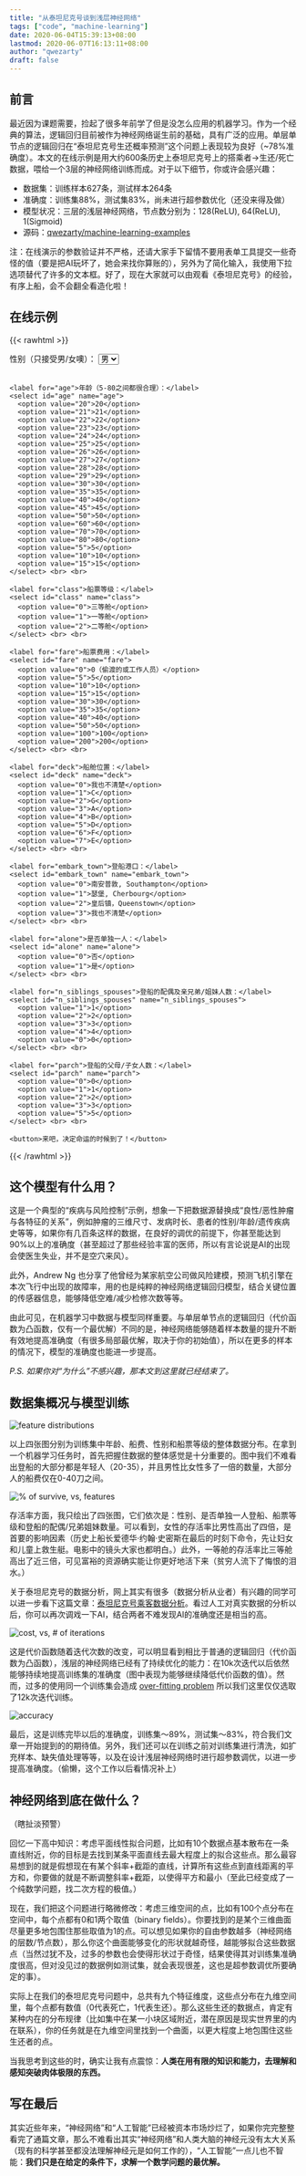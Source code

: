 ```yaml
---
title: "从泰坦尼克号谈到浅层神经网络"
tags: ["code", "machine-learning"]
date: 2020-06-04T15:39:13+08:00
lastmod: 2020-06-07T16:13:11+08:00
author: "qwezarty"
draft: false
---
```


## 前言

最近因为课题需要，捡起了很多年前学了但是没怎么应用的机器学习。作为一个经典的算法，逻辑回归目前被作为神经网络诞生前的基础，具有广泛的应用。单层单节点的逻辑回归在“泰坦尼克号生还概率预测”这个问题上表现较为良好（~78%准确度）。本文的在线示例是用大约600条历史上泰坦尼克号上的搭乘者->生还/死亡数据，喂给一个3层的神经网络训练而成。对于以下细节，你或许会感兴趣：

- 数据集：训练样本627条，测试样本264条
- 准确度：训练集88%，测试集83%，尚未进行超参数优化（还没来得及做）
- 模型状况：三层的浅层神经网络，节点数分别为：128(ReLU), 64(ReLU), 1(Sigmoid)
- 源码：[qwezarty/machine-learning-examples](https://github.com/qwezarty/machine-learning-examples)

注：在线演示的参数验证并不严格，还请大家手下留情不要用表单工具提交一些奇怪的值（要是把AI玩坏了，她会来找你算账的），另外为了简化输入，我使用下拉选项替代了许多的文本框。好了，现在大家就可以由观看《泰坦尼克号》的经验，有序上船，会不会翻全看造化啦！

## 在线示例

{{< rawhtml >}}

<form id="titanicForm">
	<label for="sex">性别（只接受男/女噢）：</label>
	<select id="sex" name="sex">
	  <option value="0">男</option>
	  <option value="1">女</option>
	</select> <br> <br>

	<label for="age">年龄（5-80之间都很合理）：</label>
	<select id="age" name="age">
	  <option value="20">20</option>
	  <option value="21">21</option>
	  <option value="22">22</option>
	  <option value="23">23</option>
	  <option value="24">24</option>
	  <option value="25">25</option>
	  <option value="26">26</option>
	  <option value="27">27</option>
	  <option value="28">28</option>
	  <option value="29">29</option>
	  <option value="30">30</option>
	  <option value="35">35</option>
	  <option value="40">40</option>
	  <option value="45">45</option>
	  <option value="50">50</option>
	  <option value="60">60</option>
	  <option value="70">70</option>
	  <option value="80">80</option>
	  <option value="5">5</option>
	  <option value="10">10</option>
	  <option value="15">15</option>
	</select> <br> <br>

	<label for="class">船票等级：</label>
	<select id="class" name="class">
	  <option value="0">三等舱</option>
	  <option value="1">一等舱</option>
	  <option value="2">二等舱</option>
	</select> <br> <br>

	<label for="fare">船票费用：</label>
	<select id="fare" name="fare">
	  <option value="0">0（偷渡的或工作人员）</option>
	  <option value="5">5</option>
	  <option value="10">10</option>
	  <option value="15">15</option>
	  <option value="30">30</option>
	  <option value="35">35</option>
	  <option value="40">40</option>
	  <option value="50">50</option>
	  <option value="100">100</option>
	  <option value="200">200</option>
	</select> <br> <br>

	<label for="deck">船舱位置：</label>
	<select id="deck" name="deck">
	  <option value="0">我也不清楚</option>
	  <option value="1">C</option>
	  <option value="2">G</option>
	  <option value="3">A</option>
	  <option value="4">B</option>
	  <option value="5">D</option>
	  <option value="6">F</option>
	  <option value="7">E</option>
	</select> <br> <br>

	<label for="embark_town">登船港口：</label>
	<select id="embark_town" name="embark_town">
	  <option value="0">南安普敦, Southampton</option>
	  <option value="1">瑟堡, Cherbourg</option>
	  <option value="2">皇后镇，Queenstown</option>
	  <option value="3">我也不清楚</option>
	</select> <br> <br>

	<label for="alone">是否单独一人：</label>
	<select id="alone" name="alone">
	  <option value="0">否</option>
	  <option value="1">是</option>
	</select> <br> <br>

	<label for="n_siblings_spouses">登船的配偶及亲兄弟/姐妹人数：</label>
	<select id="n_siblings_spouses" name="n_siblings_spouses">
	  <option value="1">1</option>
	  <option value="2">2</option>
	  <option value="3">3</option>
	  <option value="4">4</option>
	  <option value="0">0</option>
	</select> <br> <br>

	<label for="parch">登船的父母/子女人数：</label>
	<select id="parch" name="parch">
	  <option value="0">0</option>
	  <option value="1">1</option>
	  <option value="2">2</option>
	  <option value="3">3</option>
	  <option value="5">5</option>
	</select> <br> <br>

	<button>来吧，决定命运的时候到了！</button>
</form>

<div id="result" style="display: none;">
	<p>本AI认为你大约有<label id="propability"></label>%的几率生还。
</div>

<script>
document.forms[0].onsubmit = async(e) => {
	e.preventDefault(); // prevent reload page
	const params = new FormData(document.getElementById('titanicForm'));
	fetch("https://atomlab.org/apis/forms/titanic", { method:"POST", mode:"cors", body:params })
		.then(res =>  res.json() ).then(data => {
			document.getElementById('propability').innerHTML = data["propability"];
			document.getElementById('result').style.display = 'block';
		});
}
</script>

{{< /rawhtml >}}

## 这个模型有什么用？

这是一个典型的“疾病与风险控制”示例，想象一下把数据源替换成“良性/恶性肿瘤与各特征的关系”，例如肿瘤的三维尺寸、发病时长、患者的性别/年龄/遗传疾病史等等，如果你有几百条这样的数据，在良好的调优的前提下，你甚至能达到90%以上的准确度（甚至超过了那些经验丰富的医师，所以有言论说是AI的出现会使医生失业，并不是空穴来风）。

此外，Andrew Ng 也分享了他曾经为某家航空公司做风险建模，预测飞机引擎在本次飞行中出现的故障率，用的也是纯粹的神经网络逻辑回归模型，结合关键位置的传感器信息，能够降低空难/减少检修次数等等。

由此可见，在机器学习中数据与模型同样重要。与单层单节点的逻辑回归（代价函数为凸函数，仅有一个最优解）不同的是，神经网络能够随着样本数量的提升不断有效地提高准确度（有很多局部最优解，取决于你的初始值），所以在更多的样本的情况下，模型的准确度也能进一步提高。

*P.S. 如果你对“为什么”不感兴趣，那本文到这里就已经结束了。*

## 数据集概况与模型训练

![feature distributions](../images/distributions.png)

以上四张图分别为训练集中年龄、船费、性别和船票等级的整体数据分布。在拿到一个机器学习任务时，首先把握住数据的整体感觉是十分重要的。图中我们不难看出登船的大部分都是年轻人（20-35），并且男性比女性多了一倍的数量，大部分人的船费仅在0-40刀之间。

![% of survive, vs, features](../images/survivors.png)

存活率方面，我只绘出了四张图，它们依次是：性别、是否单独一人登船、船票等级和登船的配偶/兄弟姐妹数量。可以看到，女性的存活率比男性高出了四倍，是首要的影响因素（历史上船长爱德华·约翰·史密斯在最后的时刻下命令，先让妇女和儿童上救生艇。电影中的镜头大家也都明白。）此外，一等舱的存活率比三等舱高出了近三倍，可见富裕的资源确实能让你更好地活下来（贫穷人流下了悔恨的泪水。）

关于泰坦尼克号的数据分析，网上其实有很多（数据分析从业者）有兴趣的同学可以进一步看下这篇文章：[泰坦尼克号乘客数据分析](https://zhuanlan.zhihu.com/p/26440212)。看过人工对真实数据的分析以后，你可以再次调戏一下AI，结合两者不难发现AI的准确度还是相当的高。

![cost, vs, # of iterations](../images/costs.png)

这是代价函数随着迭代次数的改变，可以明显看到相比于普通的逻辑回归（代价函数为凸函数），浅层的神经网络已经有了持续优化的能力：在10k次迭代以后依然能够持续地提高训练集的准确度（图中表现为能够继续降低代价函数的值）。然而，过多的使用同一个训练集会造成 [over-fitting problem](https://en.wikipedia.org/wiki/Overfitting) 所以我们这里仅仅选取了12k次迭代训练。

![accuracy](../images/accuracy.png)

最后，这是训练完毕以后的准确度，训练集～89%，测试集～83%，符合我们文章一开始提到的的期待值。另外，我们还可以在训练之前对训练集进行清洗，如扩充样本、缺失值处理等等，以及在设计浅层神经网络时进行超参数调优，以进一步提高准确度。（偷懒，这个工作以后看情况补上）

## 神经网络到底在做什么？

（瞎扯淡预警）

回忆一下高中知识：考虑平面线性拟合问题，比如有10个数据点基本散布在一条直线附近，你的目标是去找到某条平面直线去最大程度上的拟合这些点。那么最容易想到的就是假想现在有某个斜率+截距的直线，计算所有这些点到直线距离的平方和，你要做的就是不断调整斜率+截距，以使得平方和最小（至此已经变成了一个纯数学问题，找二次方程的极值。）

现在，我们把这个问题进行略微修改：考虑三维空间的点，比如有100个点分布在空间中，每个点都有0和1两个取值（binary fields）。你要找到的是某个三维曲面尽量更多地包围住那些取值为1的点。可以想见如果你的自由参数越多（神经网络的层数/节点数），那么你这个曲面能够变化的形状就越奇怪，越能够拟合这些数据点（当然过犹不及，过多的参数也会使得形状过于奇怪，结果使得其对训练集准确度很高，但对没见过的数据例如测试集，就会表现很差，这也是超参数调优所要确定的事）。

实际上在我们的泰坦尼克号问题中，总共有九个特征维度，这些点分布在九维空间里，每个点都有数值（0代表死亡，1代表生还）。那么这些生还的数据点，肯定有某种内在的分布规律（比如集中在某一小块区域附近，潜在原因是现实世界里的内在联系），你的任务就是在九维空间里找到一个曲面，以更大程度上地包围住这些生还者的点。

当我思考到这些的时，确实让我有点震惊：**人类在用有限的知识和能力，去理解和感知突破肉体极限的东西。**

## 写在最后

其实近些年来，“神经网络”和“人工智能”已经被资本市场炒烂了，如果你完完整整看完了通篇文章，那么不难看出其实“神经网络”和人类大脑的神经元没有太大关系（现有的科学甚至都没法理解神经元是如何工作的），“人工智能”一点儿也不智能：**我们只是在给定的条件下，求解一个数学问题的最优解。**

